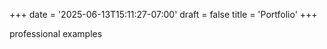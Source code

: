+++
date = '2025-06-13T15:11:27-07:00'
draft = false
title = 'Portfolio'
+++

professional examples
